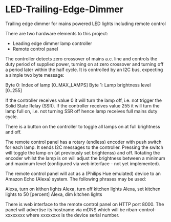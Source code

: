 # LED-Trailing-Edge-Dimmer
Trailing edge dimmer for mains powered LED lights including remote control

There are two hardware elements to this project:

- Leading edge dimmer lamp controller
- Remote control panel

The controller detects zero crossover of mains a.c. line and controls the duty period of supplied power, turning on at zero crossover and turning off a period later within the half cycle. It is controlled by an I2C bus, expecting a simple two byte message:

  Byte 0: Index of lamp [0..MAX_LAMPS]
  Byte 1: Lamp brightness level [0..255]
  
If the controller receives value 0 it will turn the lamp off, i.e. not trigger the Solid State Relay (SSR). If the controller receives value 255 it will turn the lamp full on, i.e. not turning SSR off hence lamp receives full mains duty cycle.

There is a button on the controller to toggle all lamps on at full brightness and off.

The remote control panel has a rotary (endless) encoder with push switch for each lamp. It sends I2C messages to the controller. Pressing the switch will toggle the lamp on (at previously set brightenss) and off. Rotating the encoder whilst the lamp is on will adjust the brightness between a minimum and maximum level (configured via web interface - not yet implemented).

The remote control panel will act as a (Philips Hue emulated) device to an Amazon Echo (Alexa) system. The following phrases may be used:

  Alexa, turn on kithen lights
  Alexa, turn off kitchen lights
  Alexa, set kitchen lights to 50 [percent]
  Alexa, dim kitchen lights
  
There is web interface to the remote control panel on HTTP port 8000. The panel will advertise its hostname via mDNS which will be riban-control-xxxxxxxx where xxxxxxxx is the device serial number.